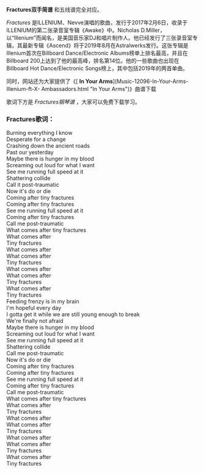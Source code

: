 

**Fractures双手简谱** 和五线谱完全对应。

_Fractures_
是ILLENIUM、Nevve演唱的歌曲，发行于2017年2月6日，收录于ILLENIUM的第二张录音室专辑《Awake》中。Nicholas
D.Miller，以“Illenium”而闻名，是美国音乐家DJ和唱片制作人。他已经发行了三张录音室专辑，其最新专辑《Ascend》将于2019年8月在Astralwerks发行。这张专辑是Illenium首次在Billboard
Dance/Electronic Albums榜单上排名最高，并且在Billboard
200上达到了他的最高峰，排名第14位。他的一些歌曲也出现在Billboard Hot Dance/Electronic
Songs榜上，其中包括2019年的两首单曲。

同时，网站还为大家提供了《[ **In Your Arms**](Music-12096-In-Your-Arms-Illenium-ft-X-
Ambassadors.html "In Your Arms")》曲谱下载

歌词下方是 _Fractures钢琴谱_ ，大家可以免费下载学习。

### Fractures歌词：

Burning everything I know  
Desperate for a change  
Crashing down the ancient roads  
Past our yesterday  
Maybe there is hunger in my blood  
Screaming out loud for what I want  
See me running full speed at it  
Shattering collide  
Call it post-traumatic  
Now it's do or die  
Coming after tiny fractures  
Coming after tiny fractures  
See me running full speed at it  
Coming after tiny fractures  
Call me post-traumatic  
What comes after tiny fractures  
What comes after  
Tiny fractures  
What comes after  
What comes after  
Tiny fractures  
What comes after  
What comes after  
Tiny fractures  
What comes after  
Tiny fractures  
Feeding frenzy is in my brain  
I'm hopeful every day  
I gotta get it while we are still young enough to break  
We're finally not afraid  
Maybe there is hunger in my blood  
Screaming out loud for what I want  
See me running full speed at it  
Shattering collide  
Call me post-traumatic  
Now it's do or die  
Coming after tiny fractures  
Coming after tiny fractures  
See me running full speed at it  
Coming after tiny fractures  
Call me post-traumatic  
What comes after tiny fractures  
What comes after  
Tiny fractures  
What comes after  
What comes after  
Tiny fractures  
What comes after  
What comes after  
Tiny fractures  
What comes after  
Tiny fractures

